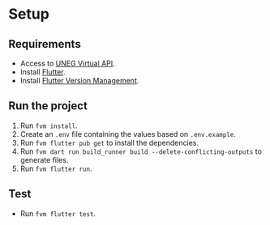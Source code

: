 # Setup

## Requirements

-   Access to [UNEG Virtual API](https://github.com/UNEG-ESTUDIANTES/unegvirtual-api).
-   Install [Flutter](https://docs.flutter.dev/get-started/install).
-   Install [Flutter Version Management](https://fvm.app/docs/getting_started/installation).

## Run the project

1. Run `fvm install`.
2. Create an `.env` file containing the values based on `.env.example`.
3. Run `fvm flutter pub get` to install the dependencies.
4. Run `fvm dart run build_runner build --delete-conflicting-outputs` to generate files.
5. Run `fvm flutter run`.

## Test

-   Run `fvm flutter test`.
